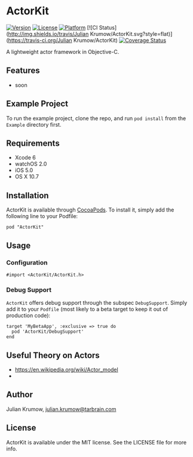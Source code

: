 # ActorKit

[![Version](https://img.shields.io/cocoapods/v/ActorKit.svg?style=flat)](http://cocoapods.org/pods/ActorKit)
[![License](https://img.shields.io/cocoapods/l/ActorKit.svg?style=flat)](http://cocoapods.org/pods/ActorKit)
[![Platform](https://img.shields.io/cocoapods/p/ActorKit.svg?style=flat)](http://cocoapods.org/pods/ActorKit)
[![CI Status](http://img.shields.io/travis/Julian Krumow/ActorKit.svg?style=flat)](https://travis-ci.org/Julian Krumow/ActorKit)
[![Coverage Status](https://img.shields.io/coveralls/tarbrain/ActorKit/master.svg?style=flat)](https://coveralls.io/r/tarbrain/ActorKit)

A lightweight actor framework in Objective-C.

## Features

* soon

## Example Project

To run the example project, clone the repo, and run `pod install` from the `Example` directory first.

## Requirements

* Xcode 6
* watchOS 2.0
* iOS 5.0
* OS X 10.7

## Installation

ActorKit is available through [CocoaPods](http://cocoapods.org). To install
it, simply add the following line to your Podfile:

	pod "ActorKit"

## Usage

### Configuration

```objc
#import <ActorKit/ActorKit.h>
```

### Debug Support

`ActorKit` offers debug support through the subspec `DebugSupport`. Simply add it to your `Podfile` (most likely to a beta target to keep it out of production code):

```
target 'MyBetaApp', :exclusive => true do
  pod 'ActorKit/DebugSupport'
end
```

## Useful Theory on Actors

- https://en.wikipedia.org/wiki/Actor_model
- 

## Author

Julian Krumow, julian.krumow@tarbrain.com

## License

ActorKit is available under the MIT license. See the LICENSE file for more info.
